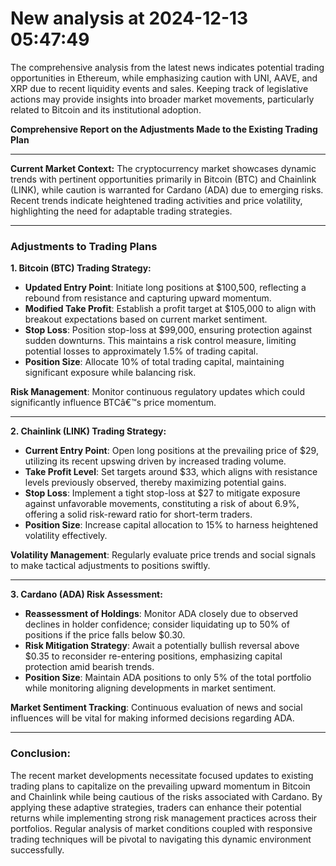 # New analysis at 2024-12-13 05:47:49

The comprehensive analysis from the latest news indicates potential trading opportunities in Ethereum, while emphasizing caution with UNI, AAVE, and XRP due to recent liquidity events and sales. Keeping track of legislative actions may provide insights into broader market movements, particularly related to Bitcoin and its institutional adoption.

**Comprehensive Report on the Adjustments Made to the Existing Trading Plan**

---

**Current Market Context:**
The cryptocurrency market showcases dynamic trends with pertinent opportunities primarily in Bitcoin (BTC) and Chainlink (LINK), while caution is warranted for Cardano (ADA) due to emerging risks. Recent trends indicate heightened trading activities and price volatility, highlighting the need for adaptable trading strategies.

---

### **Adjustments to Trading Plans**

**1. Bitcoin (BTC) Trading Strategy:**

- **Updated Entry Point**: Initiate long positions at $100,500, reflecting a rebound from resistance and capturing upward momentum.
- **Modified Take Profit**: Establish a profit target at $105,000 to align with breakout expectations based on current market sentiment.
- **Stop Loss**: Position stop-loss at $99,000, ensuring protection against sudden downturns. This maintains a risk control measure, limiting potential losses to approximately 1.5% of trading capital.
- **Position Size**: Allocate 10% of total trading capital, maintaining significant exposure while balancing risk.

**Risk Management**: Monitor continuous regulatory updates which could significantly influence BTCâ€™s price momentum.

---

**2. Chainlink (LINK) Trading Strategy:**

- **Current Entry Point**: Open long positions at the prevailing price of $29, utilizing its recent upswing driven by increased trading volume.
- **Take Profit Level**: Set targets around $33, which aligns with resistance levels previously observed, thereby maximizing potential gains.
- **Stop Loss**: Implement a tight stop-loss at $27 to mitigate exposure against unfavorable movements, constituting a risk of about 6.9%, offering a solid risk-reward ratio for short-term traders.
- **Position Size**: Increase capital allocation to 15% to harness heightened volatility effectively.

**Volatility Management**: Regularly evaluate price trends and social signals to make tactical adjustments to positions swiftly.

---

**3. Cardano (ADA) Risk Assessment:**

- **Reassessment of Holdings**: Monitor ADA closely due to observed declines in holder confidence; consider liquidating up to 50% of positions if the price falls below $0.30.
- **Risk Mitigation Strategy**: Await a potentially bullish reversal above $0.35 to reconsider re-entering positions, emphasizing capital protection amid bearish trends.
- **Position Size**: Maintain ADA positions to only 5% of the total portfolio while monitoring aligning developments in market sentiment.

**Market Sentiment Tracking**: Continuous evaluation of news and social influences will be vital for making informed decisions regarding ADA.

---

### **Conclusion:**
The recent market developments necessitate focused updates to existing trading plans to capitalize on the prevailing upward momentum in Bitcoin and Chainlink while being cautious of the risks associated with Cardano. By applying these adaptive strategies, traders can enhance their potential returns while implementing strong risk management practices across their portfolios. Regular analysis of market conditions coupled with responsive trading techniques will be pivotal to navigating this dynamic environment successfully.

